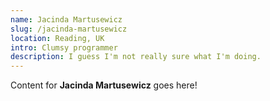 ```yaml
---
name: Jacinda Martusewicz
slug: /jacinda-martusewicz
location: Reading, UK
intro: Clumsy programmer
description: I guess I'm not really sure what I'm doing.
---
```

Content for **Jacinda Martusewicz** goes here!
